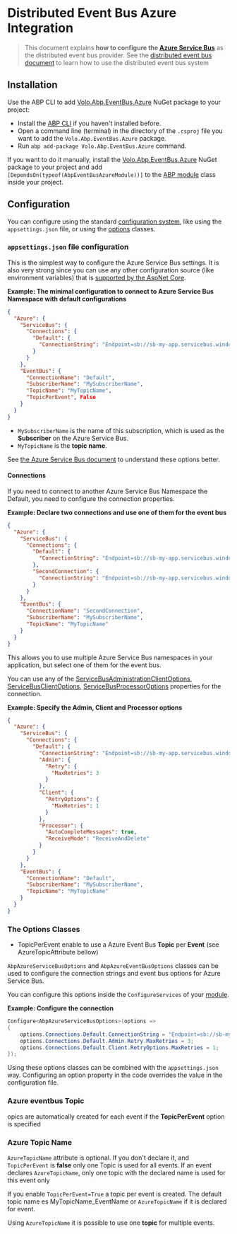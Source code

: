 # Distributed Event Bus Azure Integration

> This document explains **how to configure the [Azure Service Bus](https://azure.microsoft.com/en-us/services/service-bus/)** as the distributed event bus provider. See the [distributed event bus document](Distributed-Event-Bus.md) to learn how to use the distributed event bus system

## Installation

Use the ABP CLI to add [Volo.Abp.EventBus.Azure](https://www.nuget.org/packages/Volo.Abp.EventBus.Azure) NuGet package to your project:

* Install the [ABP CLI](https://docs.abp.io/en/abp/latest/CLI) if you haven't installed before.
* Open a command line (terminal) in the directory of the `.csproj` file you want to add the `Volo.Abp.EventBus.Azure` package.
* Run `abp add-package Volo.Abp.EventBus.Azure` command.

If you want to do it manually, install the [Volo.Abp.EventBus.Azure](https://www.nuget.org/packages/Volo.Abp.EventBus.Azure) NuGet package to your project and add `[DependsOn(typeof(AbpEventBusAzureModule))]` to the [ABP module](Module-Development-Basics.md) class inside your project.

## Configuration

You can configure using the standard [configuration system](Configuration.md), like using the `appsettings.json` file, or using the [options](Options.md) classes.

### `appsettings.json` file configuration

This is the simplest way to configure the Azure Service Bus settings. It is also very strong since you can use any other configuration source (like environment variables) that is [supported by the AspNet Core](https://docs.microsoft.com/en-us/aspnet/core/fundamentals/configuration/).

**Example: The minimal configuration to connect to Azure Service Bus Namespace with default configurations**

````json
{
  "Azure": {
    "ServiceBus": {
      "Connections": {
        "Default": {
          "ConnectionString": "Endpoint=sb://sb-my-app.servicebus.windows.net/;SharedAccessKeyName={%{{{Policy Name}}}%};SharedAccessKey={};EntityPath=marketing-consent"
        }
      }
    },
    "EventBus": {
      "ConnectionName": "Default",
      "SubscriberName": "MySubscriberName",
      "TopicName": "MyTopicName",
      "TopicPerEvent", False
    }
  }
}
````

* `MySubscriberName` is the name of this subscription, which is used as the **Subscriber** on the Azure Service Bus.
* `MyTopicName` is the **topic name**.

See [the Azure Service Bus document](https://docs.microsoft.com/en-us/azure/service-bus-messaging/service-bus-queues-topics-subscriptions) to understand these options better.

#### Connections

If you need to connect to another Azure Service Bus Namespace the Default, you need to configure the connection properties.

**Example: Declare two connections and use one of them for the event bus**

````json
{
  "Azure": {
    "ServiceBus": {
      "Connections": {
        "Default": {
          "ConnectionString": "Endpoint=sb://sb-my-app.servicebus.windows.net/;SharedAccessKeyName=RootManageSharedAccessKey;SharedAccessKey={%{{{SharedAccessKey}}}%}"
        },
        "SecondConnection": {
          "ConnectionString": "Endpoint=sb://sb-my-app.servicebus.windows.net/;SharedAccessKeyName={%{{{Policy Name}}}%};SharedAccessKey={%{{{SharedAccessKey}}}%}"
        }
      }
    },
    "EventBus": {
      "ConnectionName": "SecondConnection",
      "SubscriberName": "MySubscriberName",
      "TopicName": "MyTopicName"
    }
  }
}
````

This allows you to use multiple Azure Service Bus namespaces in your application, but select one of them for the event bus.

You can use any of the [ServiceBusAdministrationClientOptions](https://docs.microsoft.com/en-us/dotnet/api/azure.messaging.servicebus.administration.servicebusadministrationclientoptions?view=azure-dotnet), [ServiceBusClientOptions](https://docs.microsoft.com/en-us/dotnet/api/azure.messaging.servicebus.servicebusclientoptions?view=azure-dotnet), [ServiceBusProcessorOptions](https://docs.microsoft.com/en-us/dotnet/api/azure.messaging.servicebus.servicebusprocessoroptions?view=azure-dotnet) properties for the connection.

**Example: Specify the Admin, Client and Processor options**

````json
{
  "Azure": {
    "ServiceBus": {
      "Connections": {
        "Default": {
          "ConnectionString": "Endpoint=sb://sb-my-app.servicebus.windows.net/;SharedAccessKeyName={%{{{Policy Name}}}%};SharedAccessKey={};EntityPath=marketing-consent",
          "Admin": {
            "Retry": {
              "MaxRetries": 3
            }
          },
          "Client": {
            "RetryOptions": {
              "MaxRetries": 1
            }
          },
          "Processor": {
            "AutoCompleteMessages": true,
            "ReceiveMode": "ReceiveAndDelete"
          }
        }
      }
    },
    "EventBus": {
      "ConnectionName": "Default",
      "SubscriberName": "MySubscriberName",
      "TopicName": "MyTopicName"
    }
  }
}
````

### The Options Classes

* TopicPerEvent enable to use a Azure Event Bus **Topic** per **Event** (see AzureTopicAttribute bellow)

`AbpAzureServiceBusOptions` and `AbpAzureEventBusOptions` classes can be used to configure the connection strings and event bus options for Azure Service Bus.


You can configure this options inside the `ConfigureServices` of your [module](Module-Development-Basics.md).

**Example: Configure the connection**

````csharp
Configure<AbpAzureServiceBusOptions>(options =>
{
    options.Connections.Default.ConnectionString = "Endpoint=sb://sb-my-app.servicebus.windows.net/;SharedAccessKeyName={%{{{Policy Name}}}%};SharedAccessKey={}";
    options.Connections.Default.Admin.Retry.MaxRetries = 3;
    options.Connections.Default.Client.RetryOptions.MaxRetries = 1;
});
````

Using these options classes can be combined with the `appsettings.json` way. Configuring an option property in the code overrides the value in the configuration file.

### Azure eventbus Topic
opics are automatically created for each event if the **TopicPerEvent** option is specified

### Azure Topic Name
`AzureTopicName` attribute is optional. If you don't declare it, and `TopicPerEvent` is **false** only one Topic is used for all events.
If an event declares `AzureTopicName`, only one topic with the declared name is used for this event only

If you enable `TopicPerEvent=True` a topic per event is created.
The default topic name es MyTopicName_EventName or `AzureTopicName` if it is declared for event.

Using `AzureTopicName` it is possible to use one **topic** for multiple events.